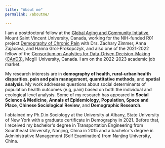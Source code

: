 ```yaml
---
title: "About me"
permalink: /aboutme/

---
```


I am a postdoctoral fellow at the [Global Aging and Community Intiative](https://globalagingandcommunity.com), Mount Saint Vincent University, Canada, working for the NIH-funded R01 project [Demography of Chronic Pain](https://globalagingandcommunity.com/projects/demography-of-aging-and-pain/) with Drs. Zachary Zimmer, Anna Zajacova, and Hanna Grol-Prokopczyk, and also one of the 2021-2022 fellow of the [Consortium on Analytics for Data-Driven Decision-Making (CAnD3)](https://www.mcgill.ca/cand3/), Mcgill University, Canada. I am on the 2022-2023 academic job market.

My research interests are in **demography of health**, **rural-urban health disparities**, **pain and pain management**, **quantitative methods**, and **spatial analysis**. My work addresses questions about social determinants of population health outcomes (e.g, pain) based on both the individual and ecological level analysis. Some of my research has appeared in **Social Science & Medicine**, **Annals of Epidemiology**, **Population, Space and Place**, **Chinese Sociological Review**, and **Demographic Research**.

I obtained my Ph.D.in Sociology at the University at Albany, State University of New York with a graduate certificate in Demography in 2021. Before that, I received my bachelor's degree in Transportation Engineering from Sountheast University, Nanjing, China in 2015 and a bachelor's degree in Administrative Management (Self Examination) from Nanjing University, China.
